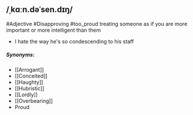 ## /ˌkɑːn.dəˈsen.dɪŋ/  
#Adjective #Disapproving #too_proud
treating someone as if you are more important or more intelligent than them

- I hate the way he's so condescending to his staff


##### Synonyms:
- [[Arrogant]]
- [[Conceited]]
- [[Haughty]]
- [[Hubristic]]
- [[Lordly]]
- [[Overbearing]]
- Proud